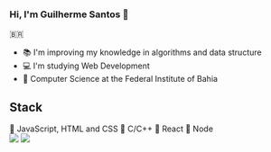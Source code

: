 ### Hi, I'm Guilherme Santos 👋
🇧🇷
- 📚 I'm improving my knowledge in algorithms and data structure
- 💻 I'm studying Web Development
- 🏫 Computer Science at the Federal Institute of Bahia
<h2>Stack</h2>
🔴 JavaScript, HTML and CSS
🔴 C/C++
🔴 React
🔴 Node
<div> 
  <a href = "mailto:guilhermejeffofc@gmail.com"><img src="https://img.shields.io/badge/-Gmail-%23333?style=for-the-badge&logo=gmail&logoColor=white" target="_blank"></a>
  <a href="https://www.linkedin.com/in/guilherme-santos-8512a1176/" target="_blank"><img src="https://img.shields.io/badge/-LinkedIn-%230077B5?style=for-the-badge&logo=linkedin&logoColor=white" target="_blank"></a> 
 
 
</div>
